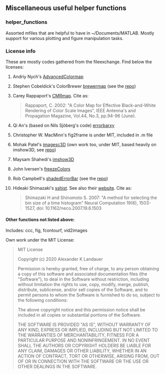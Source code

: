 ## Miscellaneous useful helper functions
### helper_functions
Assorted mfiles that are helpful to have in ~/Documents/MATLAB. Mostly support for various plotting and figure manipulation tasks.


### License info
These are mostly codes gathered from the fileexchange. Find below the licenses:

1. Andriy Nych's [AdvancedColormap](./licenses/AdvancedColormapLicense.txt)
2. Stephen Cobeldick's ColorBrewer [brewermap](./licenses/brewerMapLicense.txt) (see the [repo](https://github.com/DrosteEffect/BrewerMap))
3. Carey Rappaport's [CMRmap](./licenses/cmrMapLicense.txt). Cite as: 

   > Rappaport, C. 2002: "A Color Map for Effective Black-and-White Rendering of Color Scale Images", IEEE Antenna's and Propagation Magazine, Vol.44, No.3, pp.94-96 (June).

4. Qi An's (based on Nils Sjöberg's code) [errorbarxy](./licenses/errorbarxyLicense.txt)
5. Christopher W. MacMinn's fig2frame is under MIT, included in .m file
6. Mohak Patel's [imagesc3D](./licenses/imagesc3DLicense.txt) (own work too, under MIT, based heavily on imshow3D, see [repo](https://github.com/mohakpatel/imagesc3D))
7. Maysam Shahedi's [imshow3D](./licenses/imshow3DLicense.txt)
7. John Iversen's [freezeColors](./licenses/freezeColorsLicense.txt)
8. Rob Campbell's [shadedErrorBar](./licenses/shadedErrorBarLicense.txt) (see the [repo](https://github.com/raacampbell/shadedErrorBar))
9. Hideaki Shimazaki's [sshist](./licenses/sshistLicense.txt). See also their [website](http://2000.jukuin.keio.ac.jp/shimazaki/res/histogram.html). Cite as: 

   > Shimazaki H and Shinomoto S. 2007: "A method for selecting the bin size of a time histogram" Neural Computation 19(6), 1503-1527, doi: 10.1162/neco.2007.19.6.1503

#### Other functions not listed above:
Includes: ccc, fig, fcontourf, vid2images

Own work under the MIT License:
> MIT License
> 
> Copyright (c) 2020 Alexander K Landauer
> 
> Permission is hereby granted, free of charge, to any person obtaining a copy
> of this software and associated documentation files (the "Software"), to deal
> in the Software without restriction, including without limitation the rights
> to use, copy, modify, merge, publish, distribute, sublicense, and/or sell
> copies of the Software, and to permit persons to whom the Software is
> furnished to do so, subject to the following conditions:
> 
> The above copyright notice and this permission notice shall be included in all
> copies or substantial portions of the Software.
> 
> THE SOFTWARE IS PROVIDED "AS IS", WITHOUT WARRANTY OF ANY KIND, EXPRESS OR
> IMPLIED, INCLUDING BUT NOT LIMITED TO THE WARRANTIES OF MERCHANTABILITY,
> FITNESS FOR A PARTICULAR PURPOSE AND NONINFRINGEMENT. IN NO EVENT SHALL THE
> AUTHORS OR COPYRIGHT HOLDERS BE LIABLE FOR ANY CLAIM, DAMAGES OR OTHER
> LIABILITY, WHETHER IN AN ACTION OF CONTRACT, TORT OR OTHERWISE, ARISING FROM,
> OUT OF OR IN CONNECTION WITH THE SOFTWARE OR THE USE OR OTHER DEALINGS IN THE
> SOFTWARE.

